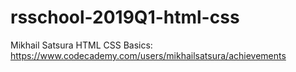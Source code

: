 # rsschool-2019Q1-html-css
Mikhail Satsura
HTML CSS Basics: https://www.codecademy.com/users/mikhailsatsura/achievements